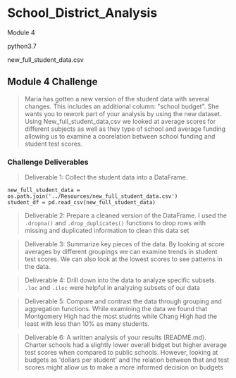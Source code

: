# School_District_Analysis
Module 4

python3.7

new_full_student_data.csv

## Module 4 Challenge
>Maria has gotten a new version of the student data with several changes. This includes an additional column: "school budget". She wants you to rework part of your analysis by using the new dataset.
Using New_full_student_data,csv we looked at average scores for different subjects as well as they type of school and average funding allowing us to examine a coorelation between school funding and student test scores. 
### Challenge Deliverables 
>Deliverable 1: Collect the student data into a DataFrame.
```
new_full_student_data = os.path.join('../Resources/new_full_student_data.csv')
student_df = pd.read_csv(new_full_student_data)
```
>Deliverable 2: Prepare a cleaned version of the DataFrame.
I used the `.dropna()` and `.drop_duplicates()` functions to drop rows with missing and duplicated information to clean this data set 

>Deliverable 3: Summarize key pieces of the data.
By looking at score averages by different groupings we can examine trends in student test scores. We can also look at the lowest scores to see patterns in the data. 

>Deliverable 4: Drill down into the data to analyze specific subsets.
`.loc` and `.iloc` were helpful in analyzing subsets of our data

>Deliverable 5: Compare and contrast the data through grouping and aggregation functions.
While examining the data we found that Montgomery High had the most studnts while Chang High had the least with less than 10% as many students. 

>Deliverable 6: A written analysis of your results (README.md).
Charter schools had a slightly lower overall bidget but higher average test scores when compared to public schools. However, looking at budgets as 'dollars per student' and the relation between that and test scores might allow us to make a more informed decision on budgets 
